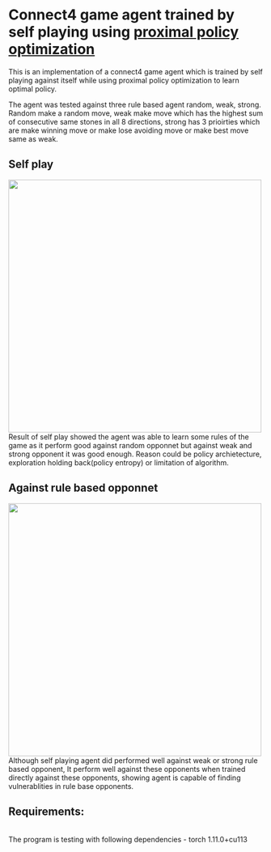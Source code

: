 # Connect4 game agent trained by self playing using [proximal policy optimization](https://arxiv.org/abs/1707.06347)
This is an implementation of a connect4 game agent which is trained by self playing against itself while using proximal policy optimization to learn optimal policy.

The agent was tested against three rule based agent random, weak, strong. Random make a random move, weak make move which has the highest sum of consecutive same stones in all 8 directions, strong has 3 prioirties which are make winning move or make lose avoiding move or make best move same as weak.

## Self play
<img src="https://i.imgur.com/sKG4Lgo.png" width="500" >
<br/>
Result of self play showed the agent was able to learn some rules of the game as it perform good against random opponnet but against weak and strong opponent it was good enough. Reason could be policy archietecture, exploration holding back(policy entropy) or limitation of algorithm.

## Against rule based opponnet
<img src="https://i.imgur.com/N76Zg36.png" width="500" >
<br/>
Although self playing agent did performed well against weak or strong rule based opponent, It perform well against these opponents when trained directly against these opponents, showing agent is capable of finding vulnerablities in rule base opponents.

## Requirements:
<br/>
The program is testing with following dependencies
- torch   1.11.0+cu113